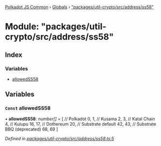 [Polkadot JS Common](../README.md) › [Globals](../globals.md) › ["packages/util-crypto/src/address/ss58"](_packages_util_crypto_src_address_ss58_.md)

# Module: "packages/util-crypto/src/address/ss58"

## Index

### Variables

* [allowedSS58](_packages_util_crypto_src_address_ss58_.md#const-allowedss58)

## Variables

### `Const` allowedSS58

• **allowedSS58**: *number[]* = [
  // Polkadot
  0, 1,
  // Kusama
  2, 3,
  // Katal Chain
  4,
  // Kulupu
  16, 17,
  // Dothereum
  20,
  // Substrate default
  42, 43,
  // Substrate BBQ (deprecated)
  68, 69
]

*Defined in [packages/util-crypto/src/address/ss58.ts:5](https://github.com/polkadot-js/common/blob/27ae1186/packages/util-crypto/src/address/ss58.ts#L5)*
